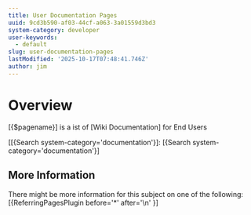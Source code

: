```yaml
---
title: User Documentation Pages
uuid: 9cd3b590-af03-44cf-a063-3a01559d3bd3
system-category: developer
user-keywords:
  - default
slug: user-documentation-pages
lastModified: '2025-10-17T07:48:41.746Z'
author: jim
---
```

# Overview
[{$pagename}] is a ist of [Wiki Documentation] for End Users

[[{Search system-category='documentation'}]:
[{Search system-category='documentation'}]

## More Information

There might be more information for this subject on one of the following:
[{ReferringPagesPlugin before='*' after='\n' }]
